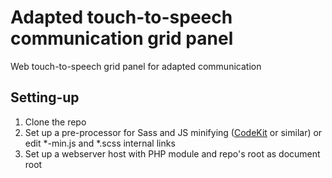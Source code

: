 # Adapted touch-to-speech communication grid panel
Web touch-to-speech grid panel for adapted communication

## Setting-up
1. Clone the repo
2. Set up a pre-processor for Sass and JS minifying ([CodeKit](https://codekitapp.com/) or similar) or edit *-min.js and *.scss internal links
3. Set up a webserver host with PHP module and repo's root as document root
